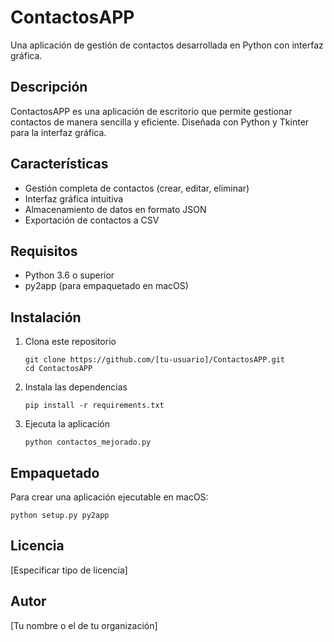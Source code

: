 # ContactosAPP

Una aplicación de gestión de contactos desarrollada en Python con interfaz gráfica.

## Descripción

ContactosAPP es una aplicación de escritorio que permite gestionar contactos de manera sencilla y eficiente. Diseñada con Python y Tkinter para la interfaz gráfica.

## Características

- Gestión completa de contactos (crear, editar, eliminar)
- Interfaz gráfica intuitiva
- Almacenamiento de datos en formato JSON
- Exportación de contactos a CSV

## Requisitos

- Python 3.6 o superior
- py2app (para empaquetado en macOS)

## Instalación

1. Clona este repositorio
   ```
   git clone https://github.com/[tu-usuario]/ContactosAPP.git
   cd ContactosAPP
   ```

2. Instala las dependencias
   ```
   pip install -r requirements.txt
   ```

3. Ejecuta la aplicación
   ```
   python contactos_mejorado.py
   ```

## Empaquetado

Para crear una aplicación ejecutable en macOS:

```
python setup.py py2app
```

## Licencia

[Especificar tipo de licencia]

## Autor

[Tu nombre o el de tu organización]
